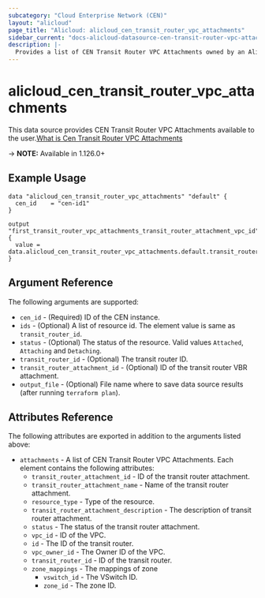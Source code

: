 ```yaml
---
subcategory: "Cloud Enterprise Network (CEN)"
layout: "alicloud"
page_title: "Alicloud: alicloud_cen_transit_router_vpc_attachments"
sidebar_current: "docs-alicloud-datasource-cen-transit-router-vpc-attachments"
description: |-
  Provides a list of CEN Transit Router VPC Attachments owned by an Alibaba Cloud account.
---
```


# alicloud\_cen\_transit\_router\_vpc\_attachments

This data source provides CEN Transit Router VPC Attachments available to the user.[What is Cen Transit Router VPC Attachments](https://help.aliyun.com/document_detail/261222.html)

-> **NOTE:** Available in 1.126.0+

## Example Usage

```
data "alicloud_cen_transit_router_vpc_attachments" "default" {
  cen_id    = "cen-id1"
}

output "first_transit_router_vpc_attachments_transit_router_attachment_vpc_id" {
  value = data.alicloud_cen_transit_router_vpc_attachments.default.transit_router_attachments.0.vpc_id
}
```

## Argument Reference

The following arguments are supported:

* `cen_id` - (Required) ID of the CEN instance.
* `ids` - (Optional) A list of resource id. The element value is same as `transit_router_id`.
* `status` - (Optional) The status of the resource. Valid values `Attached`, `Attaching` and `Detaching`.
* `transit_router_id` - (Optional) The transit router ID.
* `transit_router_attachment_id` - (Optional) ID of the transit router VBR attachment.
* `output_file` - (Optional) File name where to save data source results (after running `terraform plan`).

## Attributes Reference

The following attributes are exported in addition to the arguments listed above:

* `attachments` - A list of CEN Transit Router VPC Attachments. Each element contains the following attributes:
    * `transit_router_attachment_id` - ID of the transit router attachment.
    * `transit_router_attachment_name` - Name of the transit router attachment.
    * `resource_type` - Type of the resource.
    * `transit_router_attachment_description` - The description of transit router attachment.
    * `status` - The status of the transit router attachment.
    * `vpc_id` - ID of the VPC.
    * `id` -  The ID of the transit router.
    * `vpc_owner_id` - The Owner ID of the VPC.     
    * `transit_router_id` - ID of the transit router.
    * `zone_mappings` - The mappings of zone
        * `vswitch_id` - The VSwitch ID.
        * `zone_id` - The zone ID.
